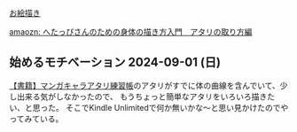 [お絵描き](%E3%81%8A%E7%B5%B5%E6%8F%8F%E3%81%8D)

[amaozn: へたっぴさんのための身体の描き方入門　アタリの取り方編](https://amzn.to/4g4BtVN)

## 始めるモチベーション 2024-09-01 (日)

 [【書籍】マンガキャラアタリ練習帳](%E3%80%90%E6%9B%B8%E7%B1%8D%E3%80%91%E3%83%9E%E3%83%B3%E3%82%AC%E3%82%AD%E3%83%A3%E3%83%A9%E3%82%A2%E3%82%BF%E3%83%AA%E7%B7%B4%E7%BF%92%E5%B8%B3)のアタリがすでに体の曲線を含んでいて、少し出来る気がしなかったので、
もうちょっと簡単なアタリをいろいろ描きたい、と思った。
そこでKindle Unlimitedで何か無いかな〜と思い見かけたのでやってみている。